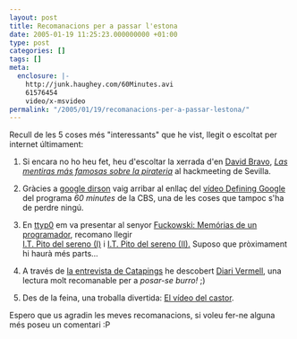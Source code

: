 ```yaml
---
layout: post
title: Recomanacions per a passar l'estona
date: 2005-01-19 11:25:23.000000000 +01:00
type: post
categories: []
tags: []
meta:
  enclosure: |-
    http://junk.haughey.com/60Minutes.avi
    61576454
    video/x-msvideo
permalink: "/2005/01/19/recomanacions-per-a-passar-lestona/"
---
```

Recull de les 5 coses més "interessants" que he vist, llegit o escoltat per internet últimament:

1) Si encara no ho heu fet, heu d'escoltar la xerrada d'en [David Bravo](http://www.filmica.com/david_bravo/), _[Las mentiras más famosas sobre la pirateria](http://hackandalus.nodo50.org/ftp/LasMentirasMasFamosasSobreLaPirateria.hack04ndalus.ogg)_ al hackmeeting de Sevilla.

2) Gràcies a [google dirson](http://google.dirson.com/noticias.new/1016/) vaig arribar al enllaç del [vídeo Defining Google](http://junk.haughey.com/60Minutes.avi) del programa _60 minutes_ de la CBS, una de les coses que tampoc s'ha de perdre ningú.

3) En [ttyp0](http://www.ivanhq.net) em va presentar al senyor [Fuckowski: Memórias de un programador](http://www.despacho101.com/), recomano llegir  
[I.T. Pito del sereno (I)](http://www.despacho101.com/2005/01/it-pito-del-sereno-i.html) i [I.T. Pito del sereno (II).](http://www.despacho101.com/2005/01/it-pito-del-sereno-ii.html) Suposo que pròximament hi haurà més parts...

4) A través de [la entrevista de Catapings](http://www.catapings.com/?s=entr_04) he descobert [Diari Vermell](http://www.lamevaweb.info/955), una lectura molt recomanable per a _posar-se burro!_ ;)

5) Des de la feina, una troballa divertida: [El vídeo del castor](http://www.portalmix.net/zapping/?pag=read&i=181).

Espero que us agradin les meves recomanacions, si voleu fer-ne alguna més poseu un comentari :P

